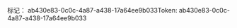 <span data-ttu-id="4e4d8-101">标记： ab430e83-0c0c-4a87-a438-17a64ee9b033</span><span class="sxs-lookup"><span data-stu-id="4e4d8-101">Token: ab430e83-0c0c-4a87-a438-17a64ee9b033</span></span>